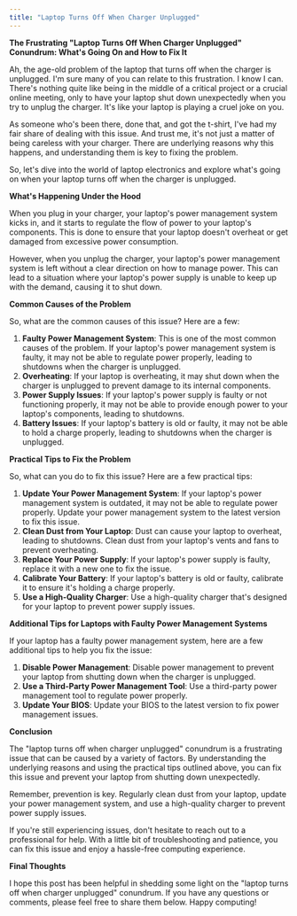 ```yaml
---
title: "Laptop Turns Off When Charger Unplugged"
---
```


**The Frustrating "Laptop Turns Off When Charger Unplugged" Conundrum: What's Going On and How to Fix It**

 Ah, the age-old problem of the laptop that turns off when the charger is unplugged. I'm sure many of you can relate to this frustration. I know I can. There's nothing quite like being in the middle of a critical project or a crucial online meeting, only to have your laptop shut down unexpectedly when you try to unplug the charger. It's like your laptop is playing a cruel joke on you.

As someone who's been there, done that, and got the t-shirt, I've had my fair share of dealing with this issue. And trust me, it's not just a matter of being careless with your charger. There are underlying reasons why this happens, and understanding them is key to fixing the problem.

So, let's dive into the world of laptop electronics and explore what's going on when your laptop turns off when the charger is unplugged.

**What's Happening Under the Hood**

When you plug in your charger, your laptop's power management system kicks in, and it starts to regulate the flow of power to your laptop's components. This is done to ensure that your laptop doesn't overheat or get damaged from excessive power consumption.

However, when you unplug the charger, your laptop's power management system is left without a clear direction on how to manage power. This can lead to a situation where your laptop's power supply is unable to keep up with the demand, causing it to shut down.

**Common Causes of the Problem**

So, what are the common causes of this issue? Here are a few:

1. **Faulty Power Management System**: This is one of the most common causes of the problem. If your laptop's power management system is faulty, it may not be able to regulate power properly, leading to shutdowns when the charger is unplugged.
2. **Overheating**: If your laptop is overheating, it may shut down when the charger is unplugged to prevent damage to its internal components.
3. **Power Supply Issues**: If your laptop's power supply is faulty or not functioning properly, it may not be able to provide enough power to your laptop's components, leading to shutdowns.
4. **Battery Issues**: If your laptop's battery is old or faulty, it may not be able to hold a charge properly, leading to shutdowns when the charger is unplugged.

**Practical Tips to Fix the Problem**

So, what can you do to fix this issue? Here are a few practical tips:

1. **Update Your Power Management System**: If your laptop's power management system is outdated, it may not be able to regulate power properly. Update your power management system to the latest version to fix this issue.
2. **Clean Dust from Your Laptop**: Dust can cause your laptop to overheat, leading to shutdowns. Clean dust from your laptop's vents and fans to prevent overheating.
3. **Replace Your Power Supply**: If your laptop's power supply is faulty, replace it with a new one to fix the issue.
4. **Calibrate Your Battery**: If your laptop's battery is old or faulty, calibrate it to ensure it's holding a charge properly.
5. **Use a High-Quality Charger**: Use a high-quality charger that's designed for your laptop to prevent power supply issues.

**Additional Tips for Laptops with Faulty Power Management Systems**

If your laptop has a faulty power management system, here are a few additional tips to help you fix the issue:

1. **Disable Power Management**: Disable power management to prevent your laptop from shutting down when the charger is unplugged.
2. **Use a Third-Party Power Management Tool**: Use a third-party power management tool to regulate power properly.
3. **Update Your BIOS**: Update your BIOS to the latest version to fix power management issues.

**Conclusion**

The "laptop turns off when charger unplugged" conundrum is a frustrating issue that can be caused by a variety of factors. By understanding the underlying reasons and using the practical tips outlined above, you can fix this issue and prevent your laptop from shutting down unexpectedly.

Remember, prevention is key. Regularly clean dust from your laptop, update your power management system, and use a high-quality charger to prevent power supply issues.

If you're still experiencing issues, don't hesitate to reach out to a professional for help. With a little bit of troubleshooting and patience, you can fix this issue and enjoy a hassle-free computing experience.

**Final Thoughts**

I hope this post has been helpful in shedding some light on the "laptop turns off when charger unplugged" conundrum. If you have any questions or comments, please feel free to share them below. Happy computing!